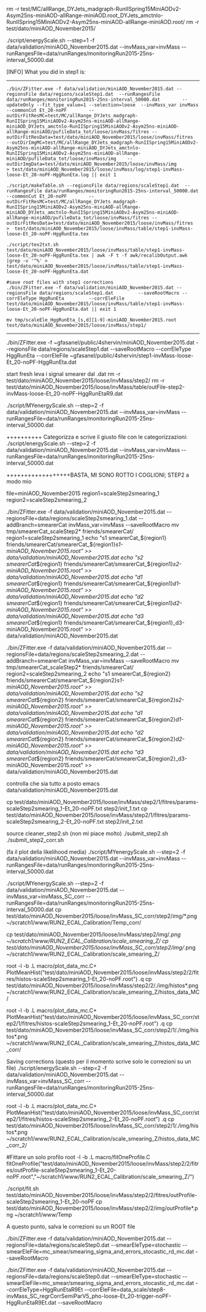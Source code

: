 rm -r test/MC/allRange_DYJets_madgraph-RunIISpring15MiniAODv2-Asym25ns-miniAOD-allRange-miniAOD.root_DYJets_amctnlo-RunIISpring15MiniAODv2-Asym25ns-miniAOD-allRange-miniAOD.root/
rm -r test/dato/miniAOD_November2015/

./script/energyScale.sh --step=1 -f data/validation/miniAOD_November2015.dat --invMass_var=invMass --runRangesFile=data/runRanges/monitoringRun2015-25ns-interval_50000.dat

[INFO] What you did in step1 is:

******************************************************************************
	./bin/ZFitter.exe -f data/validation/miniAOD_November2015.dat --regionsFile data/regions/scaleStep1.dat  --runRangesFile data/runRanges/monitoringRun2015-25ns-interval_50000.dat  	     --updateOnly --fit_type_value=1 --selection=loose  --invMass_var invMass --commonCut Et_20-noPF 	    --outDirFitResMC=test/MC/allRange_DYJets_madgraph-RunIISpring15MiniAODv2-Asym25ns-miniAOD-allRange-miniAOD_DYJets_amctnlo-RunIISpring15MiniAODv2-Asym25ns-miniAOD-allRange-miniAOD/pufileData_tot/loose/invMass/fitres --outDirFitResData=test/dato/miniAOD_November2015/loose/invMass/fitres 	    --outDirImgMC=test/MC/allRange_DYJets_madgraph-RunIISpring15MiniAODv2-Asym25ns-miniAOD-allRange-miniAOD_DYJets_amctnlo-RunIISpring15MiniAODv2-Asym25ns-miniAOD-allRange-miniAOD/pufileData_tot/loose/invMass/img    --outDirImgData=test/dato/miniAOD_November2015/loose/invMass/img 	    > test/dato/miniAOD_November2015/loose/invMass/log/step1-invMass-loose-Et_20-noPF-HggRunEta.log || exit 1
	
	./script/makeTable.sh --regionsFile data/regions/scaleStep1.dat  --runRangesFile data/runRanges/monitoringRun2015-25ns-interval_50000.dat --commonCut Et_20-noPF 	    --outDirFitResMC=test/MC/allRange_DYJets_madgraph-RunIISpring15MiniAODv2-Asym25ns-miniAOD-allRange-miniAOD_DYJets_amctnlo-RunIISpring15MiniAODv2-Asym25ns-miniAOD-allRange-miniAOD/pufileData_tot/loose/invMass/fitres --outDirFitResData=test/dato/miniAOD_November2015/loose/invMass/fitres 	    >  test/dato/miniAOD_November2015/loose/invMass/table/step1-invMass-loose-Et_20-noPF-HggRunEta.tex
	
	./script/tex2txt.sh test/dato/miniAOD_November2015/loose/invMass/table/step1-invMass-loose-Et_20-noPF-HggRunEta.tex | awk -F t -f awk/recalibOutput.awk |grep -v '^%' > test/dato/miniAOD_November2015/loose/invMass/table/step1-invMass-loose-Et_20-noPF-HggRunEta.dat
	
	#save root files with step1 corrections
	./bin/ZFitter.exe -f data/validation/miniAOD_November2015.dat --regionsFile data/regions/scaleStep1.dat   	    --saveRootMacro --corrEleType HggRunEta 	    --corrEleFile test/dato/miniAOD_November2015/loose/invMass/table/step1-invMass-loose-Et_20-noPF-HggRunEta.dat || exit 1
	
	mv tmp/scaleEle_HggRunEta_[s,d][1-9]-miniAOD_November2015.root test/dato/miniAOD_November2015/loose/invMass/step1/
******************************************************************************


./bin/ZFitter.exe -f ~gfasanel/public/4shervin/miniAOD_November2015.dat --regionsFile data/regions/scaleStep1.dat   	    --saveRootMacro --corrEleType HggRunEta 	    --corrEleFile ~gfasanel/public/4shervin/step1-invMass-loose-Et_20-noPF-HggRunEta.dat 


start fresh
leva i signal smearer dal .dat
rm -r test/dato/miniAOD_November2015/loose/invMass/step2/
rm -r test/dato/miniAOD_November2015/loose/invMass/table/outFile-step2-invMass-loose-Et_20-noPF-HggRunEtaR9.dat

./script/MYenergyScale.sh --step=2 -f data/validation/miniAOD_November2015.dat --invMass_var=invMass --runRangesFile=data/runRanges/monitoringRun2015-25ns-interval_50000.dat

++++++++++
Categorizza e scrive il giusto file con le categorizzazioni:
./script/energyScale.sh --step=2 -f data/validation/miniAOD_November2015.dat --invMass_var=invMass --runRangesFile=data/runRanges/monitoringRun2015-25ns-interval_50000.dat


++++++++++++++++++BASTA, MI SONO ROTTO I COGLIONI; STEP2 a modo mio

file=miniAOD_November2015
region1=scaleStep2smearing_1
region2=scaleStep2smearing_2

./bin/ZFitter.exe -f data/validation/miniAOD_November2015.dat --regionsFile=data/regions/scaleStep2smearing_1.dat --addBranch=smearerCat invMass_var=invMass --saveRootMacro
mv tmp/smearerCat_scaleStep2* friends/smearerCat/
region1=scaleStep2smearing_1
echo "s1      smearerCat_${region1}     friends/smearerCat/smearerCat_${region1}_s1-miniAOD_November2015.root" >> data/validation/miniAOD_November2015.dat
echo "s2      smearerCat_${region1}     friends/smearerCat/smearerCat_${region1}_s2-miniAOD_November2015.root" >> data/validation/miniAOD_November2015.dat
echo "d1      smearerCat_${region1}     friends/smearerCat/smearerCat_${region1}_d1-miniAOD_November2015.root" >> data/validation/miniAOD_November2015.dat
echo "d2      smearerCat_${region1}     friends/smearerCat/smearerCat_${region1}_d2-miniAOD_November2015.root" >> data/validation/miniAOD_November2015.dat
echo "d3      smearerCat_${region1}     friends/smearerCat/smearerCat_${region1}_d3-miniAOD_November2015.root" >> data/validation/miniAOD_November2015.dat

./bin/ZFitter.exe -f data/validation/miniAOD_November2015.dat --regionsFile=data/regions/scaleStep2smearing_2.dat --addBranch=smearerCat invMass_var=invMass --saveRootMacro
mv tmp/smearerCat_scaleStep2* friends/smearerCat/
region2=scaleStep2smearing_2 
echo "s1      smearerCat_${region2}     friends/smearerCat/smearerCat_${region2}_s1-miniAOD_November2015.root" >> data/validation/miniAOD_November2015.dat
echo "s2      smearerCat_${region2}     friends/smearerCat/smearerCat_${region2}_s2-miniAOD_November2015.root" >> data/validation/miniAOD_November2015.dat
echo "d1      smearerCat_${region2}     friends/smearerCat/smearerCat_${region2}_d1-miniAOD_November2015.root" >> data/validation/miniAOD_November2015.dat
echo "d2      smearerCat_${region2}     friends/smearerCat/smearerCat_${region2}_d2-miniAOD_November2015.root" >> data/validation/miniAOD_November2015.dat
echo "d3      smearerCat_${region2}     friends/smearerCat/smearerCat_${region2}_d3-miniAOD_November2015.root" >> data/validation/miniAOD_November2015.dat

controlla che sia tutto a posto
emacs data/validation/miniAOD_November2015.dat

cp test/dato/miniAOD_November2015/loose/invMass/step2/1/fitres/params-scaleStep2smearing_1-Et_20-noPF.txt step2/init_1.txt
cp test/dato/miniAOD_November2015/loose/invMass/step2/1/fitres/params-scaleStep2smearing_2-Et_20-noPF.txt step2/init_2.txt

source cleaner_step2.sh (non mi piace molto)
./submit_step2.sh
./submit_step2_corr.sh

(fa il plot della likelihood media)
./script/MYenergyScale.sh --step=2 -f data/validation/miniAOD_November2015.dat --invMass_var=invMass --runRangesFile=data/runRanges/monitoringRun2015-25ns-interval_50000.dat

./script/MYenergyScale.sh --step=2 -f data/validation/miniAOD_November2015.dat --invMass_var=invMass_SC_corr --runRangesFile=data/runRanges/monitoringRun2015-25ns-interval_50000.dat
cp test/dato/miniAOD_November2015/loose/invMass_SC_corr/step2/img/*.png ~/scratch1/www/RUN2_ECAL_Calibration/Temp_corr/

cp test/dato/miniAOD_November2015/loose/invMass/step2/img/*.png ~/scratch1/www/RUN2_ECAL_Calibration/scale_smearing_Z/
cp test/dato/miniAOD_November2015/loose/invMass_SC_corr/step2/img/*.png ~/scratch1/www/RUN2_ECAL_Calibration/scale_smearing_Z/


root -l -b 
.L macro/plot_data_mc.C+ 
PlotMeanHist("test/dato/miniAOD_November2015/loose/invMass/step2/2/fitres/histos-scaleStep2smearing_1-Et_20-noPF.root")
.q
cp test/dato/miniAOD_November2015/loose/invMass/step2/2/./img/histos*.png ~/scratch1/www/RUN2_ECAL_Calibration/scale_smearing_Z/histos_data_MC/

root -l -b 
.L macro/plot_data_mc.C+ 
PlotMeanHist("test/dato/miniAOD_November2015/loose/invMass_SC_corr/step2/1/fitres/histos-scaleStep2smearing_1-Et_20-noPF.root")
.q
cp test/dato/miniAOD_November2015/loose/invMass_SC_corr/step2/1/./img/histos*.png ~/scratch1/www/RUN2_ECAL_Calibration/scale_smearing_Z/histos_data_MC_corr/


Saving corrections (questo per il momento scrive solo le correzioni su un file)
./script/energyScale.sh --step=2 -f data/validation/miniAOD_November2015.dat --invMass_var=invMass_SC_corr --runRangesFile=data/runRanges/monitoringRun2015-25ns-interval_50000.dat

root -l -b 
.L macro/plot_data_mc.C+ 
PlotMeanHist("test/dato/miniAOD_November2015/loose/invMass_SC_corr/step2/1/fitres/histos-scaleStep2smearing_2-Et_20-noPF.root")
.q
cp test/dato/miniAOD_November2015/loose/invMass_SC_corr/step2/1/./img/histos*.png ~/scratch1/www/RUN2_ECAL_Calibration/scale_smearing_Z/histos_data_MC_corr_2/

#Fittare un solo profilo
root -l -b
.L macro/fitOneProfile.C
fitOneProfile("test/dato/miniAOD_November2015/loose/invMass/step2/2/fitres/outProfile-scaleStep2smearing_1-Et_20-noPF.root","~/scratch1/www/RUN2_ECAL_Calibration/scale_smearing_Z/")

./script/fit.sh test/dato/miniAOD_November2015/loose/invMass/step2/2/fitres/outProfile-scaleStep2smearing_1-Et_20-noPF
cp test/dato/miniAOD_November2015/loose/invMass/step2/2/img/outProfile*.png ~/scratch1/www/Temp



A questo punto, salva le correzioni su un ROOT file

./bin/ZFitter.exe -f data/validation/miniAOD_November2015.dat --regionsFile=data/regions/scaleStep0.dat --smearEleType=stochastic --smearEleFile=mc_smear/smearing_sigma_and_errors_stocastic_rd_mc.dat --saveRootMacro

./bin/ZFitter.exe -f data/validation/miniAOD_November2015.dat --regionsFile=data/regions/scaleStep0.dat --smearEleType=stochastic --smearEleFile=mc_smear/smearing_sigma_and_errors_stocastic_rd_mc.dat --corrEleType=HggRunEtaR9Et --corrEleFile=data_scale/step8-invMass_SC_regrCorrSemiParV5_pho-loose-Et_20-trigger-noPF-HggRunEtaR9Et.dat --saveRootMacro
